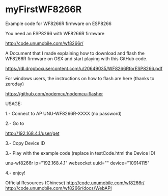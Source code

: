 # myFirstWF8266R
Example code for WF8266R firmware on ESP8266

You need an ESP8266 with WF8266R firmware

http://code.unumobile.com/wf8266r/

A Document that I made explaining how to download and flash the WF8266R firmware on OSX and start playing with this GitHub code. 

https://dl.dropboxusercontent.com/u/20649035/WF8266RforESP8266.pdf

For windows users, the instructions on how to flash are here (thanks to zeroday)

https://github.com/nodemcu/nodemcu-flasher

USAGE:

1.- Connect to AP UNU-WF8266R-XXXX (no password)

2.- Go to

http://192.168.4.1/user/get 

3.- Copy Device ID

3.- Play with the example code 
(replace in testCode.html the Device ID)

unu-wf8266r ip="192.168.4.1" websocket uuid="" device="10914115"

4.- enjoy!

Official Resources (Chinese)
http://code.unumobile.com/wf8266r/
http://code.unumobile.com/wf8266r/docs/WebAPI
